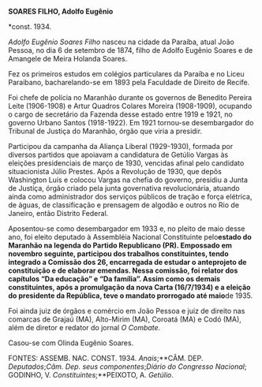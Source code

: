 **SOARES FILHO, Adolfo Eugênio**

\*const. 1934.

*Adolfo Eugênio Soares Filho* nasceu na cidade da Paraíba, atual João
Pessoa, no dia 6 de setembro de 1874, filho de Adolfo Eugênio Soares e
de Amangele de Meira Holanda Soares.

Fez os primeiros estudos em colégios particulares da Paraíba e no Liceu
Paraibano, bacharelando-se em 1893 pela Faculdade de Direito de Recife.

Foi chefe de polícia no Maranhão durante os governos de Benedito Pereira
Leite (1906-1908) e Artur Quadros Colares Moreira (1908-1909), ocupando
o cargo de secretário da Fazenda desse estado entre 1919 e 1921, no
governo Urbano Santos (1918-1922). Em 1921 tornou-se desembargador do
Tribunal de Justiça do Maranhão, órgão que viria a presidir.

Participou da campanha da Aliança Liberal (1929-1930), formada por
diversos partidos que apoiavam a candidatura de Getúlio Vargas às
eleições presidenciais de março de 1930, vencidas afinal pelo candidato
situacionista Júlio Prestes. Após a Revolução de 1930, que depôs
Washington Luís e colocou Vargas na chefia do governo, presidiu a Junta
de Justiça, órgão criado pela junta governativa revolucionária, atuando
ainda como administrador dos serviços públicos de tração e força
elétrica, de águas, de classificação e prensagem de algodão e outros no
Rio de Janeiro, então Distrito Federal.

Aposentou-se como desembargador em 1933 e, no pleito de maio desse ano,
foi eleito deputado à Assembléia Nacional Constituinte pelo****estado do
Maranhão na legenda do Partido Republicano (PR). Empossado em novembro
seguinte, participou dos trabalhos constituintes, tendo integrado a
Comissão dos 26, encarregada de estudar o anteprojeto de constituição e
de elaborar emendas. Nessa comissão, foi relator dos capítulos “Da
educação” e “Da família”. Assim como os demais constituintes, após a
promulgação da nova Carta (16/7/1934) e a eleição do presidente da
República, teve o mandato prorrogado até maio****de 1935.

Foi ainda juiz de órgãos e comércio em João Pessoa e juiz de direito nas
comarcas de Grajaú (MA), Alto-Mirim (MA), Coroatá (MA) e Codó (MA), além
de diretor e redator do jornal *O Combate.*

Casou-se com Olinda Eugênio Soares.

FONTES: ASSEMB. NAC. CONST. 1934. *Anais*;**CÂM. DEP. *Deputados*;*Câm.
Dep. seus componentes*;*Diário do Congresso Nacional*; GODINHO, V.
*Constituintes*;**PEIXOTO, A. *Getúlio*.

 
